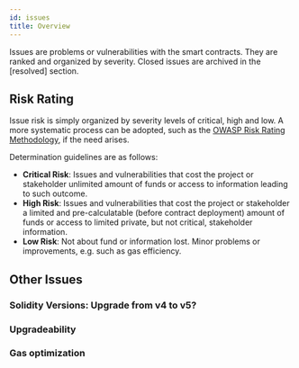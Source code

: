 ```yaml
---
id: issues
title: Overview
---
```


Issues are problems or vulnerabilities with the smart contracts. They are ranked and organized by severity. Closed issues are archived in the [resolved] section.

## Risk Rating

Issue risk is simply organized by severity levels of critical, high and low. A more systematic process can be adopted, such as the [OWASP Risk Rating Methodology](https://www.owasp.org/index.php/OWASP_Risk_Rating_Methodology), if the need arises.

Determination guidelines are as follows:

- **Critical Risk**: Issues and vulnerabilities that cost the project or stakeholder unlimited amount of funds or access to information leading to such outcome.
- **High Risk**: Issues and vulnerabilities that cost the project or stakeholder a limited and pre-calculatable (before contract deployment) amount of funds or access to limited private, but not critical, stakeholder information.
- **Low Risk**: Not about fund or information lost. Minor problems or improvements, e.g. such as gas efficiency.

## Other Issues

### Solidity Versions: Upgrade from v4 to v5?

### Upgradeability

### Gas optimization

